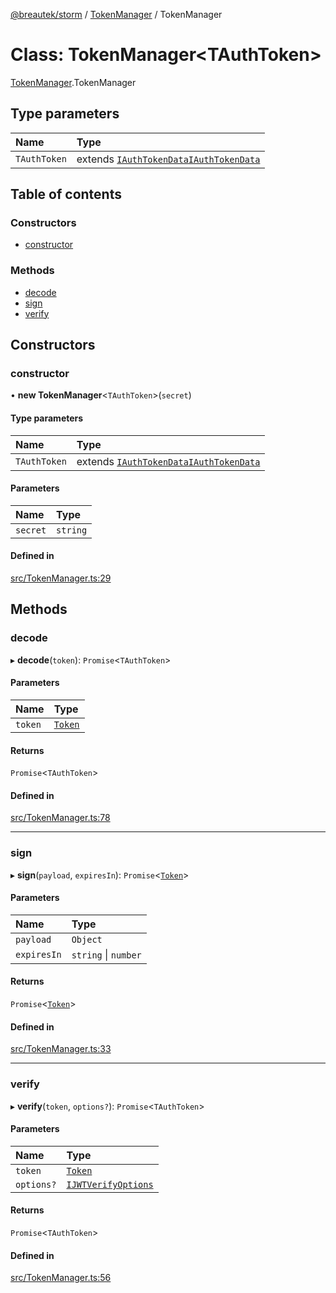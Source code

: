[@breautek/storm](../README.md) / [TokenManager](../modules/TokenManager.md) / TokenManager

# Class: TokenManager<TAuthToken\>

[TokenManager](../modules/TokenManager.md).TokenManager

## Type parameters

| Name | Type |
| :------ | :------ |
| `TAuthToken` | extends [`IAuthTokenData`](../interfaces/IAuthTokenData.IAuthTokenData-1.md)[`IAuthTokenData`](../interfaces/IAuthTokenData.IAuthTokenData-1.md) |

## Table of contents

### Constructors

- [constructor](TokenManager.TokenManager-1.md#constructor)

### Methods

- [decode](TokenManager.TokenManager-1.md#decode)
- [sign](TokenManager.TokenManager-1.md#sign)
- [verify](TokenManager.TokenManager-1.md#verify)

## Constructors

### constructor

• **new TokenManager**<`TAuthToken`\>(`secret`)

#### Type parameters

| Name | Type |
| :------ | :------ |
| `TAuthToken` | extends [`IAuthTokenData`](../interfaces/IAuthTokenData.IAuthTokenData-1.md)[`IAuthTokenData`](../interfaces/IAuthTokenData.IAuthTokenData-1.md) |

#### Parameters

| Name | Type |
| :------ | :------ |
| `secret` | `string` |

#### Defined in

[src/TokenManager.ts:29](https://github.com/breautek/storm/blob/6ea3887/src/TokenManager.ts#L29)

## Methods

### decode

▸ **decode**(`token`): `Promise`<`TAuthToken`\>

#### Parameters

| Name | Type |
| :------ | :------ |
| `token` | [`Token`](Token.Token-1.md) |

#### Returns

`Promise`<`TAuthToken`\>

#### Defined in

[src/TokenManager.ts:78](https://github.com/breautek/storm/blob/6ea3887/src/TokenManager.ts#L78)

___

### sign

▸ **sign**(`payload`, `expiresIn`): `Promise`<[`Token`](Token.Token-1.md)\>

#### Parameters

| Name | Type |
| :------ | :------ |
| `payload` | `Object` |
| `expiresIn` | `string` \| `number` |

#### Returns

`Promise`<[`Token`](Token.Token-1.md)\>

#### Defined in

[src/TokenManager.ts:33](https://github.com/breautek/storm/blob/6ea3887/src/TokenManager.ts#L33)

___

### verify

▸ **verify**(`token`, `options?`): `Promise`<`TAuthToken`\>

#### Parameters

| Name | Type |
| :------ | :------ |
| `token` | [`Token`](Token.Token-1.md) |
| `options?` | [`IJWTVerifyOptions`](../interfaces/IJWTVerifyOptions.IJWTVerifyOptions-1.md) |

#### Returns

`Promise`<`TAuthToken`\>

#### Defined in

[src/TokenManager.ts:56](https://github.com/breautek/storm/blob/6ea3887/src/TokenManager.ts#L56)
